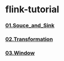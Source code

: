 # flink-tutorial

### [01.Souce_and_Sink](./note/01.Souce_and_Sink.md)

### [02.Transformation ](./note/02.Transformation.md)

### [03.Window](./note/03.Window.md)